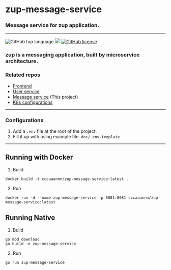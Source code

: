 # zup-message-service

### Message service for zup application.

---
![GitHub top language](https://img.shields.io/github/languages/top/cccaaannn/zup-message-service?style=flat-square) ![](https://img.shields.io/github/repo-size/cccaaannn/zup-message-service?style=flat-square) [![GitHub license](https://img.shields.io/github/license/cccaaannn/zup-message-service?style=flat-square)](https://github.com/cccaaannn/zup-message-service/blob/master/LICENSE)

### zup is a messaging application, built by microservice architecture.
### Related repos
- [Frontend](https://github.com/cccaaannn/zup-frontend)
- [User service](https://github.com/cccaaannn/zup-user-service)
- [Message service](https://github.com/cccaaannn/zup-message-service) (This project)
- [K8s configurations](https://github.com/cccaaannn/zup-k8s)

<hr>

### Configurations
1. Add a `.env` file at the root of the project.
2. Fill it up with using example file. `doc/.env-template`

<hr>

## Running with Docker
1. Build
```shell
docker build -t cccaaannn/zup-message-service:latest .
```

2. Run
```shell
docker run -d --name zup-message-service -p 8081:8081 cccaaannn/zup-message-service:latest
```

## Running Native
1. Build
```shell
go mod download
go build -o zup-message-service
```

2. Run
```shell
go run zup-message-service
```
